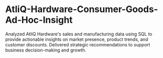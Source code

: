 # AtliQ-Hardware-Consumer-Goods-Ad-Hoc-Insight
Analyzed AtliQ Hardware's sales and manufacturing data using SQL to provide actionable insights on market presence, product trends, and customer discounts. Delivered strategic recommendations to support business decision-making and growth.
